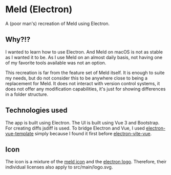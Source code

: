 # Meld (Electron)

A (poor man's) recreation of Meld using Electron.

## Why?!?

I wanted to learn how to use Electron. And Meld on macOS is not as stable as I wanted it to be. As
I use Meld on an almost daily basis, not having one of my favorite tools available was not an
option.

This recreation is far from the feature set of Meld itself. It is enough to suite my needs, but do
not consider this to be anywhere close to being a replacement for Meld. It does not interact with
version control systems, it does not offer any modification capabilities, it's just for showing
differences in a folder structure.

## Technologies used

The app is built using Electron. The UI is built using Vue 3 and Bootstrap. For creating diffs
jsdiff is used. To bridge Electron and Vue, I used [electron-vue-template](https://github.com/Deluze/electron-vue-template/tree/master)
simply because I found it first before [electron-vite-vue](https://github.com/electron-vite/electron-vite-vue).

## Icon

The icon is a mixture of the [meld icon](https://en.wikipedia.org/wiki/File:Meld_Logo.svg)
and the [electron logo](https://commons.wikimedia.org/wiki/File:Electron_Software_Framework_Logo.svg).
Therefore, their individual licenses also apply to src/main/logo.svg.
